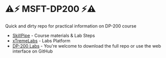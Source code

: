 # ⚠⚡ MSFT-DP200 ⚡⚠
Quick and dirty repo for practical information on DP-200 course

- [SkillPipe](https://skillpipe.com/) - Course materials & Lab Steps
- [xTremeLabs](https://moc.microsoftlabsonline.com/) - Labs Platform
- [DP-200 Labs](https://github.com/MicrosoftLearning/DP-200-Implementing-an-Azure-Data-Solution/) - You're welcome to download the full repo or use the web interface on GitHub 
